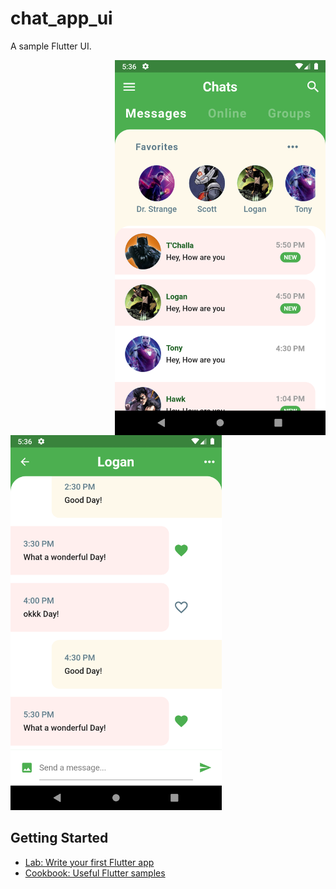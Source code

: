 # chat_app_ui

A sample Flutter UI.




<img src="https://raw.githubusercontent.com/hhhrrrttt222111/chat_app_ui/master/screenshots/Screenshot_1586261178.png" height="600px" align="right">
<img src="https://raw.githubusercontent.com/hhhrrrttt222111/chat_app_ui/master/screenshots/Screenshot_1586261188.png" height="600px">



## Getting Started
- [Lab: Write your first Flutter app](https://flutter.dev/docs/get-started/codelab)
- [Cookbook: Useful Flutter samples](https://flutter.dev/docs/cookbook)

